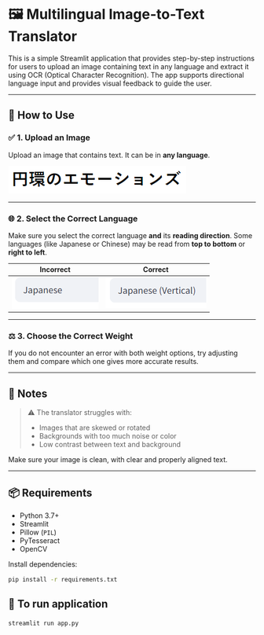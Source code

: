 # 🖼️ Multilingual Image-to-Text Translator

This is a simple Streamlit application that provides step-by-step instructions for users to upload an image containing text in any language and extract it using OCR (Optical Character Recognition). The app supports directional language input and provides visual feedback to guide the user.

---

## 🚀 How to Use

### ✅ 1. Upload an Image
Upload an image that contains text. It can be in **any language**.

![Step 1](./images/instruction1.png)

---

### 🌐 2. Select the Correct Language
Make sure you select the correct language **and** its **reading direction**. Some languages (like Japanese or Chinese) may be read from **top to bottom** or **right to left**.

| Incorrect | Correct |
|----------|---------|
| ![Wrong](./images/instruction2-wrong.png) | ![Correct](./images/instruction2-correct.png) |

---

### ⚖️ 3. Choose the Correct Weight
If you do not encounter an error with both weight options, try adjusting them and compare which one gives more accurate results.

---

## 📝 Notes

> ⚠️ The translator struggles with:
> - Images that are skewed or rotated
> - Backgrounds with too much noise or color
> - Low contrast between text and background

Make sure your image is clean, with clear and properly aligned text.

---

## 📦 Requirements

- Python 3.7+
- Streamlit
- Pillow (`PIL`)
- PyTesseract
- OpenCV

Install dependencies:

```bash
pip install -r requirements.txt
```
## 🏃 To run application
``` bash 
streamlit run app.py
 ```
